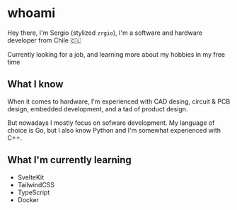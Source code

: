 # whoami

Hey there, I'm Sergio (stylized `zrgio`), I'm a software and hardware developer from Chile :chile:

Currently looking for a job, and learning more about my hobbies in my free time

## What I know

When it comes to hardware, I'm experienced with CAD desing, circuit & PCB design, embedded development, and a tad of product design.

But nowadays I mostly focus on sofware development. My language of choice is Go, but I also know Python and I'm somewhat experienced with C++.

## What I'm currently learning

- SvelteKit
- TailwindCSS
- TypeScript
- Docker

